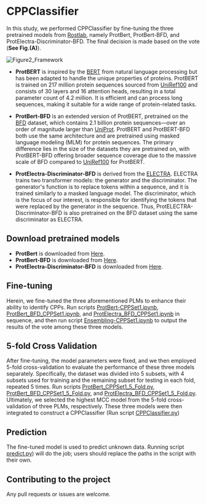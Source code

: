 # CPPClassifier
In this study, we performed CPPClassifier by fine-tuning the three pretrained models from [Rostlab](https://huggingface.co/Rostlab), namely ProtBert, ProtBert-BFD, and ProtElectra-Discriminator-BFD. The final decision is made based on the vote (**See Fig.(A)**).

![Figure2_Framework](https://github.com/user-attachments/assets/ab8cbdf5-6f4d-42de-bdcd-4913b120448e)

- **ProtBERT** is inspired by the [BERT](https://arxiv.org/pdf/1810.04805) from natural language processing but has been adapted to handle the unique properties of proteins. ProtBERT is trained on 217 million protein sequences sourced from [UniRef100](https://www.uniprot.org/help/downloads) and consists of 30 layers and 16 attention heads, resulting in a total parameter count of 4.2 million. It is efficient and can process long sequences, making it suitable for a wide range of protein-related tasks.
  
- **ProtBert-BFD** is an extended version of ProtBERT, pretrained on the [BFD](https://bfd.mmseqs.com/) dataset, which contains 2.1 billion protein sequences—over an order of magnitude larger than [UniProt](https://www.uniprot.org/). ProtBERT and ProtBERT-BFD both use the same architecture and are pretrained using masked language modeling (MLM) for protein sequences. The primary difference lies in the size of the datasets they are pretrained on, with ProtBERT-BFD offering broader sequence coverage due to the massive scale of BFD compared to [UniRef100](https://www.uniprot.org/help/downloads) for ProtBERT.
  
- **ProtElectra-Discriminator-BFD** is derived from the [ELECTRA](https://arxiv.org/pdf/2003.10555). ELECTRA trains two transformer models: the generator and the discriminator. The generator's function is to replace tokens within a sequence, and it is trained similarly to a masked language model. The discriminator, which is the focus of our interest, is responsible for identifying the tokens that were replaced by the generator in the sequence. Thus, ProtELECTRA-Discriminator-BFD is also pretrained on the BFD dataset using the same discriminator as ELECTRA.

## Download pretrained models
-  **ProtBert** is downloaded from [Here](https://huggingface.co/Rostlab/prot_bert).
-  **ProtBert-BFD** is downloaded from [Here](https://huggingface.co/Rostlab/prot_bert_bfd).
-  **ProtElectra-Discriminator-BFD** is downloaded from [Here](https://huggingface.co/Rostlab/prot_electra_discriminator_bfd).

## Fine-tuning
Herein, we fine-tuned the three aforementioned PLMs to enhance their ability to identify CPPs. Run scripts [ProtBert-CPPSet1.ipynb](https://github.com/QiufenChen/CPPCGM/blob/main/CPPClassifier/ProtBert-CPPSet1.ipynb), [ProtBert_BFD_CPPSet1.ipynb](https://github.com/QiufenChen/CPPCGM/blob/main/CPPClassifier/ProtBert_BFD_CPPSet1.ipynb), and [ProtElectra_BFD_CPPSet1.ipynb](https://github.com/QiufenChen/CPPCGM/blob/main/CPPClassifier/ProtElectra_BFD_CPPSet1.ipynb) in sequence, and then run script [Ensembling-CPPSet1.ipynb](https://github.com/QiufenChen/CPPCGM/blob/main/CPPClassifier/Ensembling-CPPSet1.ipynb) to output the results of the vote among these three models.

## 5-fold Cross Validation
After fine-tuning, the model parameters were fixed, and we then employed 5-fold cross-validation to evaluate the performance of these three models separately. Specifically, the dataset was divided into 5 subsets, with 4 subsets used for training and the remaining subset for testing in each fold, repeated 5 times. Run scripts [ProtBert_CPPSet1_5_Fold.py](https://github.com/QiufenChen/CPPCGM/blob/main/CPPClassifier/ProtBert_CPPSet1_5_Fold.py), [ProtBert_BFD_CPPSet1_5_Fold.py](https://github.com/QiufenChen/CPPCGM/blob/main/CPPClassifier/ProtBert_BFD_CPPSet1_5_Fold.py), and [ProtElectra_BFD_CPPSet1_5_Fold.py](https://github.com/QiufenChen/CPPCGM/blob/main/CPPClassifier/ProtElectra_BFD_CPPSet1_5_Fold.py). Ultimately, we selected the highest MCC model from the 5-fold cross-validation of three PLMs, respectively. These three models were then integrated to construct a CPPClassifier (Run script [CPPClassifier.py](https://github.com/QiufenChen/CPPCGM/blob/main/CPPClassifier/CPPClassifier.py))

## Prediction
The fine-tuned model is used to predict unknown data. Running script [predict.py](https://github.com/QiufenChen/CPPCGM/blob/main/CPPClassifier/predict.py))  will do the job; users should replace the paths in the script with their own.

## Contributing to the project
Any pull requests or issues are welcome.





